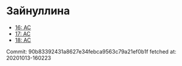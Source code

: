 # Зайнуллина
- [16: AC](16.md)
- [17: AC](17.md)
- [18: AC](18.md)

Commit: 90b83392431a8627e34febca9563c79a21ef0b1f
 fetched at: 20201013-160223
